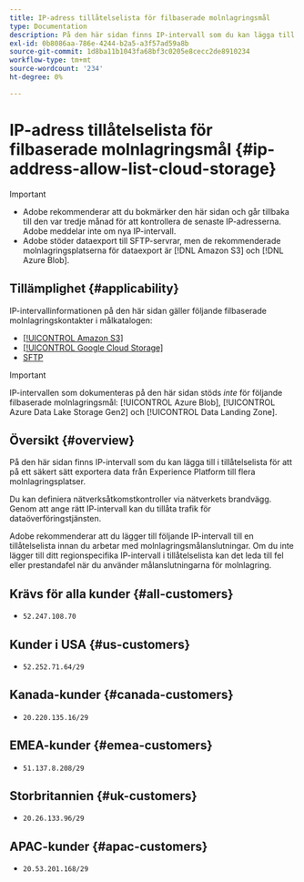 ```yaml
---
title: IP-adress tillåtelselista för filbaserade molnlagringsmål
type: Documentation
description: På den här sidan finns IP-intervall som du kan lägga till i tillåtelselista för att på ett säkert sätt exportera data från Experience Platform till molnlagringsplatser.
exl-id: 0b8086aa-786e-4244-b2a5-a3f57ad59a8b
source-git-commit: 1d8ba11b1043fa68bf3c0205e8cecc2de8910234
workflow-type: tm+mt
source-wordcount: '234'
ht-degree: 0%

---
```


# IP-adress tillåtelselista för filbaserade molnlagringsmål {#ip-address-allow-list-cloud-storage}

>[!IMPORTANT]
>
> * Adobe rekommenderar att du bokmärker den här sidan och går tillbaka till den var tredje månad för att kontrollera de senaste IP-adresserna. Adobe meddelar inte om nya IP-intervall.
> * Adobe stöder dataexport till SFTP-servrar, men de rekommenderade molnlagringsplatserna för dataexport är [!DNL Amazon S3] och [!DNL Azure Blob].

## Tillämplighet {#applicability}

IP-intervallinformationen på den här sidan gäller följande filbaserade molnlagringskontakter i målkatalogen:

* [[!UICONTROL Amazon S3]](./amazon-s3.md)
* [[!UICONTROL Google Cloud Storage]](google-cloud-storage.md)
* [SFTP](./sftp.md)

>[!IMPORTANT]
>
>IP-intervallen som dokumenteras på den här sidan stöds *inte* för följande filbaserade molnlagringsmål: [!UICONTROL Azure Blob], [!UICONTROL Azure Data Lake Storage Gen2] och [!UICONTROL Data Landing Zone].

## Översikt {#overview}

På den här sidan finns IP-intervall som du kan lägga till i tillåtelselista för att på ett säkert sätt exportera data från Experience Platform till flera molnlagringsplatser.

Du kan definiera nätverksåtkomstkontroller via nätverkets brandvägg. Genom att ange rätt IP-intervall kan du tillåta trafik för dataöverföringstjänsten.

Adobe rekommenderar att du lägger till följande IP-intervall till en tillåtelselista innan du arbetar med molnlagringsmålanslutningar. Om du inte lägger till ditt regionspecifika IP-intervall i tillåtelselista kan det leda till fel eller prestandafel när du använder målanslutningarna för molnlagring.

## Krävs för alla kunder {#all-customers}

* `52.247.108.70`

## Kunder i USA {#us-customers}

* `52.252.71.64/29`

## Kanada-kunder {#canada-customers}

* `20.220.135.16/29`

## EMEA-kunder {#emea-customers}

* `51.137.8.208/29`

## Storbritannien {#uk-customers}

* `20.26.133.96/29`

## APAC-kunder {#apac-customers}

* `20.53.201.168/29`
